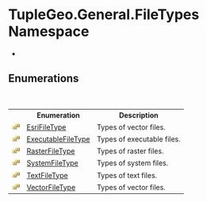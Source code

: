 # TupleGeo.General.FileTypes Namespace
 

-


## Enumerations
&nbsp;<table><tr><th></th><th>Enumeration</th><th>Description</th></tr><tr><td>![Public enumeration](media/pubenumeration.gif "Public enumeration")</td><td><a href="T_TupleGeo_General_FileTypes_EsriFileType">EsriFileType</a></td><td>
Types of vector files.</td></tr><tr><td>![Public enumeration](media/pubenumeration.gif "Public enumeration")</td><td><a href="T_TupleGeo_General_FileTypes_ExecutableFileType">ExecutableFileType</a></td><td>
Types of executable files.</td></tr><tr><td>![Public enumeration](media/pubenumeration.gif "Public enumeration")</td><td><a href="T_TupleGeo_General_FileTypes_RasterFileType">RasterFileType</a></td><td>
Types of raster files.</td></tr><tr><td>![Public enumeration](media/pubenumeration.gif "Public enumeration")</td><td><a href="T_TupleGeo_General_FileTypes_SystemFileType">SystemFileType</a></td><td>
Types of system files.</td></tr><tr><td>![Public enumeration](media/pubenumeration.gif "Public enumeration")</td><td><a href="T_TupleGeo_General_FileTypes_TextFileType">TextFileType</a></td><td>
Types of text files.</td></tr><tr><td>![Public enumeration](media/pubenumeration.gif "Public enumeration")</td><td><a href="T_TupleGeo_General_FileTypes_VectorFileType">VectorFileType</a></td><td>
Types of vector files.</td></tr></table>&nbsp;
